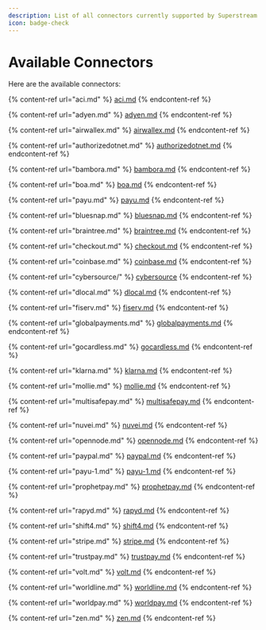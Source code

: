 ```yaml
---
description: List of all connectors currently supported by Superstream
icon: badge-check
---
```


# Available Connectors

Here are the available connectors:

{% content-ref url="aci.md" %}
[aci.md](aci.md)
{% endcontent-ref %}

{% content-ref url="adyen.md" %}
[adyen.md](adyen.md)
{% endcontent-ref %}

{% content-ref url="airwallex.md" %}
[airwallex.md](airwallex.md)
{% endcontent-ref %}

{% content-ref url="authorizedotnet.md" %}
[authorizedotnet.md](authorizedotnet.md)
{% endcontent-ref %}

{% content-ref url="bambora.md" %}
[bambora.md](bambora.md)
{% endcontent-ref %}

{% content-ref url="boa.md" %}
[boa.md](boa.md)
{% endcontent-ref %}

{% content-ref url="payu.md" %}
[payu.md](payu.md)
{% endcontent-ref %}

{% content-ref url="bluesnap.md" %}
[bluesnap.md](bluesnap.md)
{% endcontent-ref %}

{% content-ref url="braintree.md" %}
[braintree.md](braintree.md)
{% endcontent-ref %}

{% content-ref url="checkout.md" %}
[checkout.md](checkout.md)
{% endcontent-ref %}

{% content-ref url="coinbase.md" %}
[coinbase.md](coinbase.md)
{% endcontent-ref %}

{% content-ref url="cybersource/" %}
[cybersource](cybersource/)
{% endcontent-ref %}

{% content-ref url="dlocal.md" %}
[dlocal.md](dlocal.md)
{% endcontent-ref %}

{% content-ref url="fiserv.md" %}
[fiserv.md](fiserv.md)
{% endcontent-ref %}

{% content-ref url="globalpayments.md" %}
[globalpayments.md](globalpayments.md)
{% endcontent-ref %}

{% content-ref url="gocardless.md" %}
[gocardless.md](gocardless.md)
{% endcontent-ref %}

{% content-ref url="klarna.md" %}
[klarna.md](klarna.md)
{% endcontent-ref %}

{% content-ref url="mollie.md" %}
[mollie.md](mollie.md)
{% endcontent-ref %}

{% content-ref url="multisafepay.md" %}
[multisafepay.md](multisafepay.md)
{% endcontent-ref %}

{% content-ref url="nuvei.md" %}
[nuvei.md](nuvei.md)
{% endcontent-ref %}

{% content-ref url="opennode.md" %}
[opennode.md](opennode.md)
{% endcontent-ref %}

{% content-ref url="paypal.md" %}
[paypal.md](paypal.md)
{% endcontent-ref %}

{% content-ref url="payu-1.md" %}
[payu-1.md](payu-1.md)
{% endcontent-ref %}

{% content-ref url="prophetpay.md" %}
[prophetpay.md](prophetpay.md)
{% endcontent-ref %}

{% content-ref url="rapyd.md" %}
[rapyd.md](rapyd.md)
{% endcontent-ref %}

{% content-ref url="shift4.md" %}
[shift4.md](shift4.md)
{% endcontent-ref %}

{% content-ref url="stripe.md" %}
[stripe.md](stripe.md)
{% endcontent-ref %}

{% content-ref url="trustpay.md" %}
[trustpay.md](trustpay.md)
{% endcontent-ref %}

{% content-ref url="volt.md" %}
[volt.md](volt.md)
{% endcontent-ref %}

{% content-ref url="worldline.md" %}
[worldline.md](worldline.md)
{% endcontent-ref %}

{% content-ref url="worldpay.md" %}
[worldpay.md](worldpay.md)
{% endcontent-ref %}

{% content-ref url="zen.md" %}
[zen.md](zen.md)
{% endcontent-ref %}
